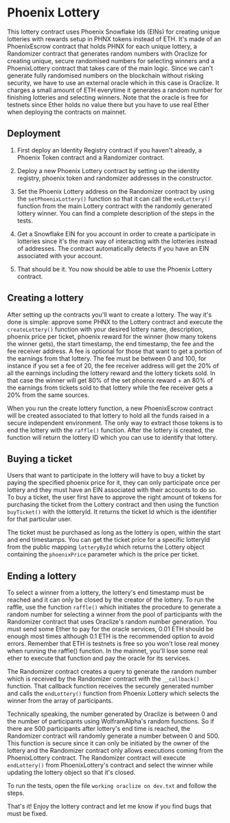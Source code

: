 # Phoenix Lottery
This lottery contract uses Phoenix Snowflake Ids (EINs) for creating unique lotteries with rewards setup in PHNX tokens instead of ETH. It's made of an PhoenixEscrow contract that holds PHNX for each unique lottery, a Randomizer contract that generates random numbers with Oraclize for creating unique, secure randomised numbers for selecting winners and a PhoenixLottery contract that takes care of the main logic. Since we can't generate fully randomised numbers on the blockchain without risking security, we have to use an external oracle which in this case is Oraclize. It charges a small amount of ETH everytime it generates a random number for finishing lotteries and selecting winners. Note that the oracle is free for testnets since Ether holds no value there but you have to use real Ether when deploying the contracts on mainnet.

## Deployment
1. First deploy an Identity Registry contract if you haven't already, a Phoenix Token contract and a Randomizer contract. 

2. Deploy a new Phoenix Lottery contract by setting up the identity registry, phoenix token and randomizer addresses in the constructor.

3. Set the Phoenix Lottery address on the Randomizer contract by using the `setPhoenixLottery()` function so that it can call the `endLottery()` function from the main Lottery contract with the randomly generated lottery winner. You can find a complete description of the steps in the tests.

4. Get a Snowflake EIN for you account in order to create a participate in lotteries since it's the main way of interacting with the lotteries instead of addresses. The contract automatically detects if you have an EIN associated with your account.

5. That should be it. You now should be able to use the Phoenix Lottery contract.

## Creating a lottery
After setting up the contracts you'll want to create a lottery. The way it's done is simple: approve some PHNX to the Lottery contract and execute the `createLottery()` function with your desired lottery name, description, phoenix price per ticket, phoenix reward for the winner (how many tokens the winner gets), the start timestamp, the end timestamp, the fee and the fee receiver address. A fee is optional for those that want to get a portion of the earnings from that lottery. The fee must be between 0 and 100, for instance if you set a fee of 20, the fee receiver address will get the 20% of all the earnings including the lottery reward and the lottery tickets sold. In that case the winner will get 80% of the set phoenix reward + an 80% of the earnings from tickets sold to that lottery while the fee receiver gets a 20% from the same sources.

When you run the create lottery function, a new PhoenixEscrow contract will be created associated to that lottery to hold all the funds raised in a secure independent environment. The only way to extract those tokens is to end the lottery with the `raffle()` function. After the lottery is created, the function will return the lottery ID which you can use to identify that lottery.

## Buying a ticket
Users that want to participate in the lottery will have to buy a ticket by paying the specified phoenix price for it, they can only participate once per lottery and they must have an EIN associated with their accounts to do so. To buy a ticket, the user first have to approve the right amount of tokens for purchasing the ticket from the Lottery contract and then using the function `buyTicket()` with the lotteryId. It returns the ticket Id which is the identifier for that particular user.

The ticket must be purchased as long as the lottery is open, within the start and end timestamps. You can get the ticket price for a specific lotteryId from the public mapping `lotteryById` which returns the Lottery object containing the `phoenixPrice` parameter which is the price per ticket.

## Ending a lottery
To select a winner from a lottery, the lottery's end timestamp must be reached and it can only be closed by the creator of the lottery. To run the raffle, use the function `raffle()` which initiates the procedure to generate a random number for selecting a winner from the pool of participants with the Randomizer contract that uses Oraclize's random number generation. You must send some Ether to pay for the oracle services, 0.01 ETH should be enough most times although 0.1 ETH is the recommended option to avoid errors. Remember that ETH is testnets is free so you won't lose real money when running the raffle() function. In the mainnet, you'll lose some real ether to execute that function and pay the oracle for its services.

The Randomizer contract creates a query to generate the random number which is received by the Randomizer contract with the `__callback()` function. That callback function receives the securely generated number and calls the `endLottery()` function from Phoenix Lottery which selects the winner from the array of participants.

Technically speaking, the number generated by Oraclize is between 0 and the number of participants using WolframAlpha's random functions. So if there are 500 participants after lottery's end time is reached, the Randomizer contract will randomly generate a number between 0 and 500. This function is secure since it can only be initiated by the owner of the lottery and the Randomizer contract only allows executions coming from the PhoenixLottery contract. The Randomizer contract will execute `endLottery()` from PhoenixLottery's contract and select the winner while updating the lottery object so that it's closed.

To run the tests, open the file `working oraclize on dev.txt` and follow the steps.

That's it! Enjoy the lottery contract and let me know if you find bugs that must be fixed.

